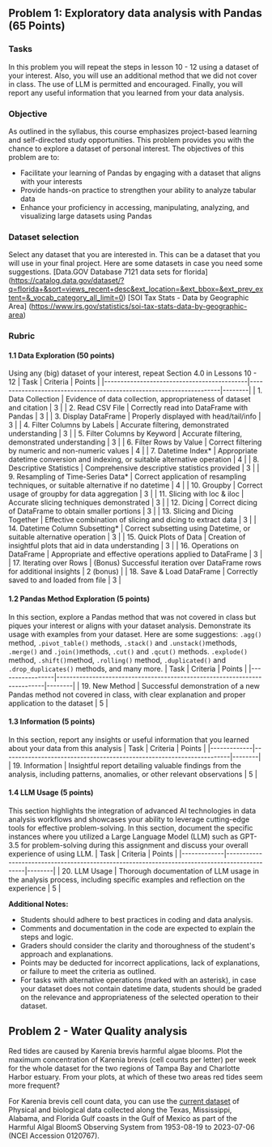 ## Problem 1: Exploratory data analysis with Pandas (65 Points)

### Tasks
In this problem you will repeat the steps in lesson 10 - 12 using a dataset of your interest. Also, you will use an additional method that we did not cover in class. The use of LLM is permitted and encouraged. Finally, you will report any useful information that you learned from your data analysis. 

### Objective
As outlined in the syllabus, this course emphasizes project-based learning and self-directed study opportunities. This problem provides you with the chance to explore a dataset of personal interest. The objectives of this problem are to:
- Facilitate your learning of Pandas by engaging with a dataset that aligns with your interests
- Provide hands-on practice to strengthen your ability to analyze tabular data
- Enhance your proficiency in accessing, manipulating, analyzing, and visualizing large datasets using Pandas

### Dataset selection

Select any dataset that you are interested in. This can be a dataset that you will use in your final project. 
Here are some datasets in case you need some suggestions. 
[Data.GOV   Database 7121 data sets for florida]
(https://catalog.data.gov/dataset/?q=florida+&sort=views_recent+desc&ext_location=&ext_bbox=&ext_prev_extent=&_vocab_category_all_limit=0)
[SOI Tax Stats - Data by Geographic Area]
(https://www.irs.gov/statistics/soi-tax-stats-data-by-geographic-area)


### Rubric 
#### 1.1 Data Exploration (50 points)
Using any (big) dataset of your interest, repeat Section 4.0 in Lessons 10 - 12 
| Task                                       | Criteria                                                            | Points |
|--------------------------------------------|---------------------------------------------------------------------|--------|
| 1. Data Collection                         | Evidence of data collection, appropriateness of dataset and citation   | 3      |
| 2. Read CSV File                           | Correctly read into DataFrame with Pandas                           | 3      |
| 3. Display DataFrame                       | Properly displayed with head/tail/info                              | 3      |
| 4. Filter Columns by Labels                | Accurate filtering, demonstrated understanding                      | 3      |
| 5. Filter Columns by Keyword               | Accurate filtering, demonstrated understanding                      | 3      |
| 6. Filter Rows by Value                    | Correct filtering by numeric and non-numeric values                 | 4      |
| 7. Datetime Index*                          | Appropriate datetime conversion and indexing, or suitable alternative operation | 4 |
| 8. Descriptive Statistics                  | Comprehensive descriptive statistics provided                       | 3      |
| 9. Resampling of Time-Series Data*          | Correct application of resampling techniques, or suitable alternative if no datetime | 4 |
| 10. Groupby                                | Correct usage of groupby for data aggregation                       | 3      |
| 11. Slicing with loc & iloc                | Accurate slicing techniques demonstrated                           | 3      |
| 12. Dicing                                 | Correct dicing of DataFrame to obtain smaller portions              | 3      |
| 13. Slicing and Dicing Together            | Effective combination of slicing and dicing to extract data         | 3      |
| 14. Datetime Column Subsetting*             | Correct subsetting using Datetime, or suitable alternative operation | 3     |
| 15. Quick Plots of Data                    | Creation of insightful plots that aid in data understanding         | 3      |
| 16. Operations on DataFrame                | Appropriate and effective operations applied to DataFrame           | 3      |
| 17. Iterating over Rows                    | (Bonus) Successful iteration over DataFrame rows for additional insights | 2 (bonus) |
| 18. Save & Load DataFrame                  | Correctly saved to and loaded from file                             | 3      |

#### 1.2 Pandas Method Exploration (5 points)
In this section, explore a Pandas method that was not covered in class but piques your interest or aligns with your dataset analysis. Demonstrate its usage with examples from your dataset. Here are some suggestions:  `.agg()` method, `.pivot_table()` methods, `.stack()` and `.unstack()`methods, `.merge()` and `.join()`methods, `.cut()` and `.qcut()` methods. `.explode()` method, `.shift()`method, `.rolling()` method, `.duplicated()` and `.drop_duplicates()` methods, and many more. 
| Task            | Criteria                                                                 | Points |
|-----------------|--------------------------------------------------------------------------|--------|
| 19. New Method  | Successful demonstration of a new Pandas method not covered in class, with clear explanation and proper application to the dataset | 5      |

#### 1.3 Information (5 points)
In this section, report any insights or useful information that you learned about your data from this analysis
| Task        | Criteria                                                             | Points |
|-------------|----------------------------------------------------------------------|--------|
| 19. Information | Insightful report detailing valuable findings from the analysis, including patterns, anomalies, or other relevant observations | 5      |

#### 1.4 LLM Usage (5 points)
This section highlights the integration of advanced AI technologies in data analysis workflows and showcases your ability to leverage cutting-edge tools for effective problem-solving. In this section, document the specific instances where you utilized a Large Language Model (LLM) such as GPT-3.5 for problem-solving during this assignment and discuss your overall experience of using LLM. 
| Task        | Criteria                                                                                     | Points |
|-------------|----------------------------------------------------------------------------------------------|--------|
| 20. LLM Usage | Thorough documentation of LLM usage in the analysis process, including specific examples and reflection on the experience | 5      |

**Additional Notes:**
- Students should adhere to best practices in coding and data analysis.
- Comments and documentation in the code are expected to explain the steps and logic.
- Graders should consider the clarity and thoroughness of the student's approach and explanations.
- Points may be deducted for incorrect applications, lack of explanations, or failure to meet the criteria as outlined.
- For tasks with alternative operations (marked with an asterisk), in case your dataset does not contain datetime data, students should be graded on the relevance and appropriateness of the selected operation to their dataset.

  
## Problem 2 - Water Quality analysis

Red tides are caused by Karenia brevis harmful algae blooms. Plot the maximum concentration of Karenia brevis (cell counts per letter) per week for the whole dataset for the two regions of Tampa Bay and Charlotte Harbor estuary. From your plots, at which of these two areas red tides seem more frequent? 

For Karenia brevis cell count data, you can use the [current dataset](https://www.ncei.noaa.gov/access/metadata/landing-page/bin/iso?id=gov.noaa.nodc:0120767) of Physical and biological data collected along the Texas, Mississippi, Alabama, and Florida Gulf coasts in the Gulf of Mexico as part of the Harmful Algal BloomS Observing System from 1953-08-19 to 2023-07-06 (NCEI Accession 0120767).
